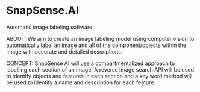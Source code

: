 # SnapSense.AI
Automatic image labeling software

ABOUT: We aim to create an image labeling model using computer vision to automatically label an image and all of the component/objects within the image with accurate and detailed descriptions.

CONCEPT: SnapSense AI will use a compartmentalized approach to labelling each section of an image. A reverse image search API will be used to identify objects and features in each section and a key word method will be used to identify a name and description for each feature.